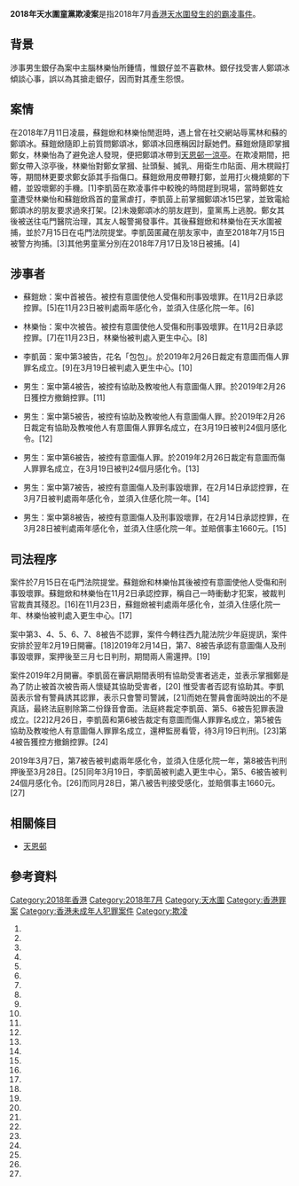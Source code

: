 **2018年天水圍童黨欺凌案**是指2018年7月[香港](../Page/香港.md "wikilink")[天水圍發生的的霸凌事件](../Page/天水圍.md "wikilink")。

## 背景

渉事男生銀仔為案中主腦林樂怡所鍾情，惟銀仔並不喜歡林。銀仔找受害人鄭頌冰傾談心事，誤以為其搶走銀仔，因而對其產生怨恨。

## 案情

在2018年7月11日凌晨，蘇鎧焮和林樂怡閒逛時，遇上曾在社交網站辱罵林和蘇的鄭頌冰。蘇鎧焮隨即上前質問鄭頌冰，鄭頌冰回應稱因討厭她們。蘇鎧焮隨即掌摑鄭女，林樂怡為了避免途人發現，便把鄭頌冰帶到[天恩邨一涼亭](../Page/天恩邨.md "wikilink")。在欺凌期間，把鄭女帶入涼亭後，林樂怡對鄭女掌摑、扯頭髮、搣乳、用衛生巾貼面、用木櫈毆打等，期間林更要求鄭女舔其手指傷口。蘇鎧焮用皮帶鞭打鄭，並用打火機燒鄭的下體，並毀壞鄭的手機。\[1\]李凱茵在欺凌事件中較晚的時間趕到現場，當時鄭姓女童遭受林樂怡和蘇鎧焮爲首的童黨虐打，李凱茵上前掌摑鄭頌冰15巴掌，並致電給鄭頌冰的朋友要求過來打架。\[2\]未幾鄭頌冰的朋友趕到，童黨馬上逃脫。鄭女其後被送往屯門醫院治理，其友人報警揭發事件。其後蘇鎧焮和林樂怡在天水圍被捕，並於7月15日在屯門法院提堂。李凱茵匿藏在朋友家中，直至2018年7月15日被警方拘捕。\[3\]其他男童黨分別在2018年7月17日及18日被捕。\[4\]

## 涉事者

  - 蘇鎧焮：案中首被告。被控有意圖使他人受傷和刑事毁壞罪。在11月2日承認控罪。\[5\]在11月23日被判處兩年感化令，並須入住感化院一年。\[6\]

<!-- end list -->

  - 林樂怡：案中次被告。被控有意圖使他人受傷和刑事毁壞罪。在11月2日承認控罪。\[7\]在11月23日，林樂怡被判處入更生中心。\[8\]

<!-- end list -->

  - 李凱茵：案中第3被告，花名「包包」。於2019年2月26日裁定有意圖而傷人罪罪名成立。\[9\]在3月19日被判處入更生中心。\[10\]

<!-- end list -->

  - 男生：案中第4被告，被控有協助及教唆他人有意圖傷人罪。於2019年2月26日獲控方撤銷控罪。\[11\]

<!-- end list -->

  - 男生：案中第5被告，被控有協助及教唆他人有意圖傷人罪。於2019年2月26日裁定有協助及教唆他人有意圖傷人罪罪名成立，在3月19日被判24個月感化令。\[12\]

<!-- end list -->

  - 男生：案中第6被告，被控有意圖傷人罪。於2019年2月26日裁定有意圖而傷人罪罪名成立，在3月19日被判24個月感化令。\[13\]

<!-- end list -->

  - 男生：案中第7被告，被控有意圖傷人及刑事毀壞罪，在2月14日承認控罪，在3月7日被判處兩年感化令，並須入住感化院一年。\[14\]

<!-- end list -->

  - 男生：案中第8被告，被控有意圖傷人及刑事毀壞罪，在2月14日承認控罪，在3月28日被判處兩年感化令，並須入住感化院一年。並賠償事主1660元。\[15\]

## 司法程序

案件於7月15日在屯門法院提堂。蘇鎧焮和林樂怡其後被控有意圖使他人受傷和刑事毁壞罪。蘇鎧焮和林樂怡在11月2日承認控罪，稱自己一時衝動才犯案，被裁判官裁責其殘忍。\[16\]在11月23日，蘇鎧焮被判處兩年感化令，並須入住感化院一年、林樂怡被判處入更生中心。\[17\]

案中第3、4、5、6、7、8被告不認罪，案件今轉往西九龍法院少年庭提訊，案件安排於翌年2月19日開審。\[18\]2019年2月14日，第7、8被告承認有意圖傷人及刑事毀壞罪，案押後至三月七日判刑，期間兩人需還押。\[19\]

案件2019年2月開審。李凱茵在審訊期間表明有協助受害者逃走，並表示掌摑鄭是為了防止被首次被告兩人懷疑其協助受害者，\[20\]
惟受害者否認有協助其。李凱茵表示曾有警員誘其認罪，表示只會警司警誡，\[21\]而她在警員會面時說出的不是真話，最終法庭剔除第二份錄音會面。法庭終裁定李凱茵、第5、6被告犯罪表證成立。\[22\]2月26日，李凱茵和第6被告裁定有意圖而傷人罪罪名成立，第5被告協助及教唆他人有意圖傷人罪罪名成立，還柙監房看管，待3月19日判刑。\[23\]第4被告獲控方撤銷控罪。\[24\]

2019年3月7日，第7被告被判處兩年感化令，並須入住感化院一年，第8被告判刑押後至3月28日。\[25\]同年3月19日，李凱茵被判處入更生中心，第5、6被告被判24個月感化令。\[26\]而同月28日，第八被告判接受感化，並賠償事主1660元。\[27\]

## 相關條目

  - [天恩邨](../Page/天恩邨.md "wikilink")

## 參考資料

[Category:2018年香港](https://zh.wikipedia.org/wiki/Category:2018年香港 "wikilink")
[Category:2018年7月](https://zh.wikipedia.org/wiki/Category:2018年7月 "wikilink")
[Category:天水圍](https://zh.wikipedia.org/wiki/Category:天水圍 "wikilink")
[Category:香港罪案](https://zh.wikipedia.org/wiki/Category:香港罪案 "wikilink")
[Category:香港未成年人犯罪案件](https://zh.wikipedia.org/wiki/Category:香港未成年人犯罪案件 "wikilink")
[Category:欺凌](https://zh.wikipedia.org/wiki/Category:欺凌 "wikilink")

1.

2.

3.

4.

5.

6.

7.
8.

9.

10.

11.

12.
13.
14.

15.

16.
17.
18.

19.

20.
21.

22.

23.
24.
25.

26.
27.
